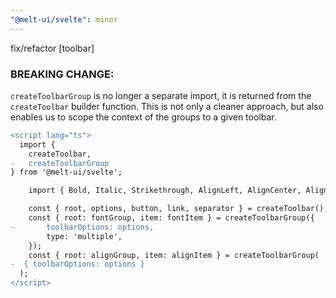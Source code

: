 ```yaml
---
"@melt-ui/svelte": minor
---
```


fix/refactor [toolbar]

### BREAKING CHANGE:

`createToolbarGroup` is no longer a separate import, it is returned from the `createToolbar` builder function. This is not only a cleaner approach, but also enables us to scope the context of the groups to a given toolbar.

```diff
<script lang="ts">
  import {
    createToolbar,
-   createToolbarGroup
} from '@melt-ui/svelte';

	import { Bold, Italic, Strikethrough, AlignLeft, AlignCenter, AlignRight } from 'icons';

	const { root, options, button, link, separator } = createToolbar();
	const { root: fontGroup, item: fontItem } = createToolbarGroup({
-		toolbarOptions: options,
		type: 'multiple',
	});
	const { root: alignGroup, item: alignItem } = createToolbarGroup(
-  { toolbarOptions: options }
  );
</script>
``` 
